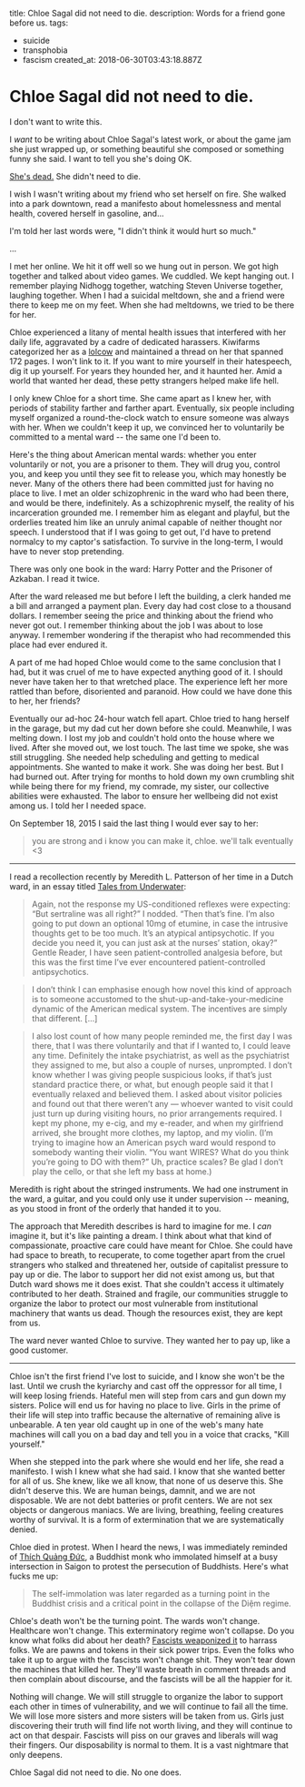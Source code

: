 title: Chloe Sagal did not need to die.
description: Words for a friend gone before us.
tags:
- suicide
- transphobia
- fascism
created_at: 2018-06-30T03:43:18.887Z

# Chloe Sagal did not need to die.

I don't want to write this.

I *want* to be writing about Chloe Sagal's latest work, or about the game jam she just wrapped up, or something beautiful she composed or something funny she said. I want to tell you she's doing OK.

[She's dead.](https://www.oregonlive.com/portland/index.ssf/2018/06/woman_who_set_self_on_fire_in.html) She didn't need to die.

I wish I wasn't writing about my friend who set herself on fire. She walked into a park downtown, read a manifesto about homelessness and mental health, covered herself in gasoline, and...

I'm told her last words were, "I didn't think it would hurt so much."

...

I met her online. We hit it off well so we hung out in person. We got high together and talked about video games. We cuddled. We kept hanging out. I remember playing Nidhogg together, watching Steven Universe together, laughing together. When I had a suicidal meltdown, she and a friend were there to keep me on my feet. When she had meltdowns, we tried to be there for her.

Chloe experienced a litany of mental health issues that interfered with her daily life, aggravated by a cadre of dedicated harassers. Kiwifarms categorized her as a [lolcow](http://knowyourmeme.com/memes/lolcow) and maintained a thread on her that spanned 172 pages. I won't link to it. If you want to mire yourself in their hatespeech, dig it up yourself. For years they hounded her, and it haunted her. Amid a world that wanted her dead, these petty strangers helped make life hell.

I only knew Chloe for a short time. She came apart as I knew her, with periods of stability farther and farther apart. Eventually, six people including myself organized a round-the-clock watch to ensure someone was always with her. When we couldn't keep it up, we convinced her to voluntarily be committed to a mental ward -- the same one I'd been to.

Here's the thing about American mental wards: whether you enter voluntarily or not, you are a prisoner to them. They will drug you, control you, and keep you until they see fit to release you, which may honestly be never. Many of the others there had been committed just for having no place to live. I met an older schizophrenic in the ward who had been there, and would be there, indefinitely. As a schizophrenic myself, the reality of his incarceration grounded me. I remember him as elegant and playful, but the orderlies treated him like an unruly animal capable of neither thought nor speech. I understood that if I was going to get out, I'd have to pretend normalcy to my captor's satisfaction. To survive in the long-term, I would have to never stop pretending.

There was only one book in the ward: Harry Potter and the Prisoner of Azkaban. I read it twice.

After the ward released me but before I left the building, a clerk handed me a bill and arranged a payment plan. Every day had cost close to a thousand dollars. I remember seeing the price and thinking about the friend who never got out. I remember thinking about the job I was about to lose anyway. I remember wondering if the therapist who had recommended this place had ever endured it.

A part of me had hoped Chloe would come to the same conclusion that I had, but it was cruel of me to have expected anything good of it. I should never have taken her to that wretched place. The experience left her more rattled than before, disoriented and paranoid. How could we have done this to her, her friends?

Eventually our ad-hoc 24-hour watch fell apart. Chloe tried to hang herself in the garage, but my dad cut her down before she could. Meanwhile, I was melting down. I lost my job and couldn't hold onto the house where we lived. After she moved out, we lost touch. The last time we spoke, she was still struggling. She needed help scheduling and getting to medical appointments. She wanted to make it work. She was doing her best. But I had burned out. After trying for months to hold down my own crumbling shit while being there for my friend, my comrade, my sister, our collective abilities were exhausted. The labor to ensure her wellbeing did not exist among us. I told her I needed space.

On September 18, 2015 I said the last thing I would ever say to her:

> you are strong and i know you can make it, chloe. we'll talk eventually &lt;3

-----

I read a recollection recently by Meredith L. Patterson of her time in a Dutch ward, in an essay titled [Tales from Underwater](https://status451.com/2018/06/18/tales-from-underwater/):

> Again, not the response my US-conditioned reflexes were expecting: “But sertraline was all right?” I nodded. “Then that’s fine. I’m also going to put down an optional 10mg of etumine, in case the intrusive thoughts get to be too much. It’s an atypical antipsychotic. If you decide you need it, you can just ask at the nurses’ station, okay?” Gentle Reader, I have seen patient-controlled analgesia before, but this was the first time I’ve ever encountered patient-controlled antipsychotics.

> I don’t think I can emphasise enough how novel this kind of approach is to someone accustomed to the shut-up-and-take-your-medicine dynamic of the American medical system. The incentives are simply that different. [...]

> I also lost count of how many people reminded me, the first day I was there, that I was there voluntarily and that if I wanted to, I could leave any time. Definitely the intake psychiatrist, as well as the psychiatrist they assigned to me, but also a couple of nurses, unprompted. I don’t know whether I was giving people suspicious looks, if that’s just standard practice there, or what, but enough people said it that I eventually relaxed and believed them. I asked about visitor policies and found out that there weren’t any — whoever wanted to visit could just turn up during visiting hours, no prior arrangements required. I kept my phone, my e-cig, and my e-reader, and when my girlfriend arrived, she brought more clothes, my laptop, and my violin. (I’m trying to imagine how an American psych ward would respond to somebody wanting their violin. “You want WIRES? What do you think you’re going to DO with them?” Uh, practice scales? Be glad I don’t play the cello, or that she left my bass at home.)

Meredith is right about the stringed instruments. We had one instrument in the ward, a guitar, and you could only use it under supervision -- meaning, as you stood in front of the orderly that handed it to you.

The approach that Meredith describes is hard to imagine for me. I *can* imagine it, but it's like painting a dream. I think about what that kind of compassionate, proactive care could have meant for Chloe. She could have had space to breath, to recuperate, to come together apart from the cruel strangers who stalked and threatened her, outside of capitalist pressure to pay up or die. The labor to support her did not exist among us, but that Dutch ward shows me it does exist. That she couldn't access it ultimately contributed to her death. Strained and fragile, our communities struggle to organize the labor to protect our most vulnerable from institutional machinery that wants us dead. Though the resources exist, they are kept from us.

The ward never wanted Chloe to survive. They wanted her to pay up, like a good customer.

-----

Chloe isn't the first friend I've lost to suicide, and I know she won't be the last. Until we crush the kyriarchy and cast off the oppressor for all time, I will keep losing friends. Hateful men will step from cars and gun down my sisters. Police will end us for having no place to live. Girls in the prime of their life will step into traffic because the alternative of remaining alive is unbearable. A ten year old caught up in one of the web's many hate machines will call you on a bad day and tell you in a voice that cracks, "Kill yourself."

When she stepped into the park where she would end her life, she read a manifesto. I wish I knew what she had said. I know that she wanted better for all of us. She knew, like we all know, that none of us deserve this. She didn't deserve this. We are human beings, damnit, and we are not disposable. We are not debt batteries or profit centers. We are not sex objects or dangerous maniacs. We are living, breathing, feeling creatures worthy of survival. It is a form of extermination that we are systematically denied.

Chloe died in protest. When I heard the news, I was immediately reminded of [Thích Quảng Đức](https://en.wikipedia.org/wiki/Th%C3%ADch_Qu%E1%BA%A3ng_%C4%90%E1%BB%A9c), a Buddhist monk who immolated himself at a busy intersection in Saigon to protest the persecution of Buddhists. Here's what fucks me up:

> The self-immolation was later regarded as a turning point in the Buddhist crisis and a critical point in the collapse of the Diệm regime.

Chloe's death won't be the turning point. The wards won't change. Healthcare won't change. This exterminatory regime won't collapse. Do you know what folks did about her death? [Fascists weaponized it](https://twitter.com/stillgray/status/1010233351574155264) to harrass folks. We are pawns and tokens in their sick power trips. Even the folks who take it up to argue with the fascists won't change shit. They won't tear down the machines that killed her. They'll waste breath in comment threads and then complain about discourse, and the fascists will be all the happier for it.

Nothing will change. We will still struggle to organize the labor to support each other in times of vulnerability, and we will continue to fail all the time. We will lose more sisters and more sisters will be taken from us. Girls just discovering their truth will find life not worth living, and they will continue to act on that despair. Fascists will piss on our graves and liberals will wag their fingers. Our disposability is normal to them. It is a vast nightmare that only deepens.

Chloe Sagal did not need to die. No one does.
